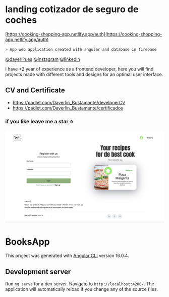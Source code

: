 # landing cotizador de seguro de coches
[https://cooking-shopping-app.netlify.app/auth](https://cooking-shopping-app.netlify.app/auth)

```sh
> App web application created with angular and database in firebase
```

[@dayerlin.es](https://dayerlin.es)
[@instagram](https://www.instagram.com/dayerlin_bustamante/?hl=es)
[@linkedin](https://www.linkedin.com/in/dayerlin-bustamante)


I have +2 year of experience as a frontend developer, here you will find projects made with different tools and designs for an optimal user interface.

## CV and Certificate

- https://padlet.com/Dayerlin_Bustamante/developerCV
- https://padlet.com/Dayerlin_Bustamante/certificados 

### if you like leave me a star ⭐

[![img](/src/assets/cooking-app.png)](https://cooking-shopping-app.netlify.app/auth)


# BooksApp

This project was generated with [Angular CLI](https://github.com/angular/angular-cli) version 16.0.4.

## Development server

Run `ng serve` for a dev server. Navigate to `http://localhost:4200/`. The application will automatically reload if you change any of the source files.

